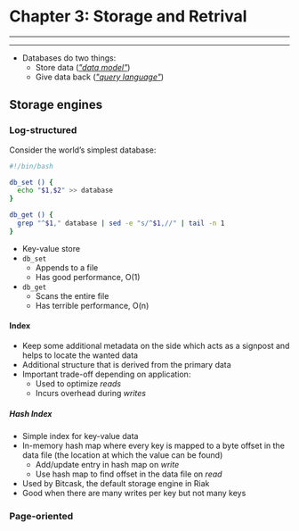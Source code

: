 # Chapter 3: Storage and Retrival

---

---

- Databases do two things:
  - Store data ([_"data model"_](./chapter02.md#data-models))
  - Give data back ([_"query language"_](./chapter02.md#query-languages-for-data))

## Storage engines

### Log-structured

Consider the world’s simplest database:

```sh
#!/bin/bash

db_set () {
  echo "$1,$2" >> database
}

db_get () {
  grep "^$1," database | sed -e "s/^$1,//" | tail -n 1
}
```

- Key-value store
- `db_set`
  - Appends to a file
  - Has good performance, O(1)
- `db_get`
  - Scans the entire file
  - Has terrible performance, O(n)

#### Index

- Keep some additional metadata on the side which acts as a signpost and helps to locate the wanted data
- Additional structure that is derived from the primary data
- Important trade-off depending on application:
  - Used to optimize _reads_
  - Incurs overhead during _writes_

##### Hash Index

- Simple index for key-value data
- In-memory hash map where every key is mapped to a byte offset in the data file (the location at which the value can be found)
  - Add/update entry in hash map on _write_
  - Use hash map to find offset in the data file on _read_
- Used by Bitcask, the default storage engine in Riak
- Good when there are many writes per key but not many keys

### Page-oriented
